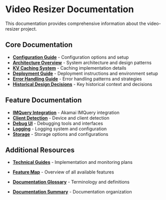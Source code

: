 # Video Resizer Documentation

This documentation provides comprehensive information about the video-resizer project.

## Core Documentation

- [**Configuration Guide**](./configuration/README.md) - Configuration options and setup
- [**Architecture Overview**](./architecture/ARCHITECTURE_OVERVIEW.md) - System architecture and design patterns
- [**KV Caching System**](./kv-caching/README.md) - Caching implementation details
- [**Deployment Guide**](./deployment/README.md) - Deployment instructions and environment setup
- [**Error Handling Guide**](./error-handling/README.md) - Error handling patterns and strategies
- [**Historical Design Decisions**](./HISTORICAL_DECISIONS.md) - Key historical context and decisions

## Feature Documentation

- [**IMQuery Integration**](./features/imquery/README.md) - Akamai IMQuery integration
- [**Client Detection**](./features/client-detection/README.md) - Device and client detection
- [**Debug UI**](./features/debug-ui/README.md) - Debugging tools and interfaces
- [**Logging**](./features/logging/README.md) - Logging system and configuration
- [**Storage**](./storage/README.md) - Storage options and configurations

## Additional Resources
- [**Technical Guides**](./technical-guides/README.md) - Implementation and monitoring plans

- [**Feature Map**](./features/feature-map.md) - Overview of all available features
- [**Documentation Glossary**](./documentation-glossary.md) - Terminology and definitions
- [**Documentation Summary**](./documentation-summary.md) - Documentation organization

